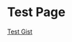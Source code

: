 <!-- TITLE: Test Page -->

# Test Page
<a class="gist" href="https://gist.github.com/fireundubh/69b14d324fca4efc041a71aeb0cbd1e0">Test Gist</a>
